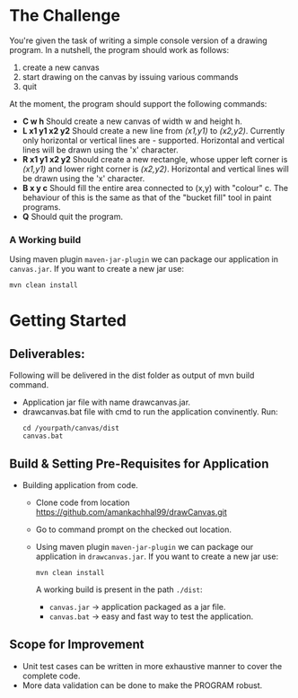 # The Challenge
You're given the task of writing a simple console version of a drawing program. In a nutshell, the program should work as follows:
1. create a new canvas
2. start drawing on the canvas by issuing various commands
3. quit

At the moment, the program should support the following commands:
- __C w h__ Should create a new canvas of width w and height h.
- __L x1 y1 x2 y2__ Should create a new line from _(x1,y1)_ to _(x2,y2)_. Currently only horizontal or vertical lines are - supported. Horizontal and vertical lines will be drawn using the 'x' character.
- __R x1 y1 x2 y2__ Should create a new rectangle, whose upper left corner is _(x1,y1)_ and lower right corner is _(x2,y2)_. Horizontal and vertical lines will be drawn using the 'x' character.
- __B x y c__ Should fill the entire area connected to (x,y) with "colour" c. The behaviour of this is the same as that of the "bucket fill" tool in paint programs.
- __Q__ Should quit the program.

###	A Working build
Using maven plugin `maven-jar-plugin` we can package our application in `canvas.jar`.
If you want to create a new jar use:
```
mvn clean install
```

# Getting Started
## Deliverables:
Following will be delivered in the dist folder as output of mvn build command.
* Application jar file with name drawcanvas.jar.
* drawcanvas.bat file with cmd to run the application convinently. Run: 
    ```
    cd /yourpath/canvas/dist
    canvas.bat
    ```

## Build & Setting Pre-Requisites for Application
* Building application from code.
	* Clone code from location https://github.com/amankachhal99/drawCanvas.git
	* Go to command prompt on the checked out location.
	* Using maven plugin `maven-jar-plugin` we can package our application in `drawcanvas.jar`.
      If you want to create a new jar use:
      
      ```
      mvn clean install
      ```
      A working build is present in the path `./dist`:
      - `canvas.jar` -> application packaged as a jar file.
      - `canvas.bat` -> easy and fast way to test the application.


## Scope for Improvement
* Unit test cases can be written in more exhaustive manner to cover the complete code.
* More data validation can be done to make the PROGRAM robust.
